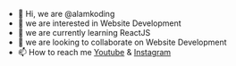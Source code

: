 - 👋 Hi, we are @alamkoding
- 👀 we are interested in Website Development
- 🌱 we are currently learning ReactJS
- 💞️ we are looking to collaborate on Website Development
- 📫 How to reach me <a href="http://www.youtube.com/c/alamkoding">Youtube</a> & <a href="https://www.instagram.com/dev.alamkoding">Instagram</a>

<!---
alamkoding/alamkoding is a ✨ special ✨ repository because its `README.md` (this file) appears on your GitHub profile.
You can click the Preview link to take a look at your changes.
--->
